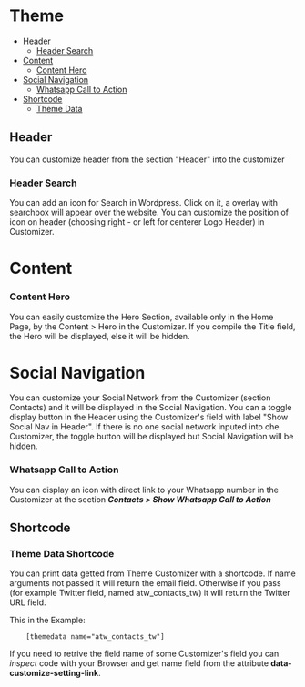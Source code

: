 # Theme

- [Header](#header)
    - [Header Search](#headersearch)
- [Content](#content)
    - [Content Hero](#contenthero)
- [Social Navigation](#socialnavigation)
    - [Whatsapp Call to Action](whatsappcalltoaction)
- [Shortcode](#shortcode)
    - [Theme Data](#themedatashortcode)

## Header
You can customize header from the section "Header" into the customizer

### Header Search
You can add an icon for Search in Wordpress. Click on it, a overlay with searchbox will appear over the website.
You can customize the position of icon on header (choosing right - or left for centerer Logo Header) in Customizer.

# Content

### Content Hero
You can easily customize the Hero Section, available only in the Home Page, by the Content > Hero in the Customizer. If you compile the Title field, the Hero will be displayed, else it will be hidden.

# Social Navigation
You can customize your Social Network from the Customizer (section Contacts) and it will be displayed in the Social Navigation.
You can a toggle display button in the Header using the Customizer's field with label "Show Social Nav in Header". If there is no one social network inputed into che Customizer, the toggle button will be displayed but Social Navigation will be hidden.

### Whatsapp Call to Action
You can display an icon with direct link to your Whatsapp number in the Customizer at the section ***Contacts > Show Whatsapp Call to Action***

## Shortcode

### Theme Data Shortcode
You can print data getted from Theme Customizer with a shortcode.
If name arguments not passed it will return the email field. Otherwise if you pass (for example Twitter field, named atw_contacts_tw) it will return the Twitter URL field. 

This in the Example:

        [themedata name="atw_contacts_tw"]

If you need to retrive the field name of some Customizer's field you can *inspect* code with your Browser and get name field from the attribute **data-customize-setting-link**.